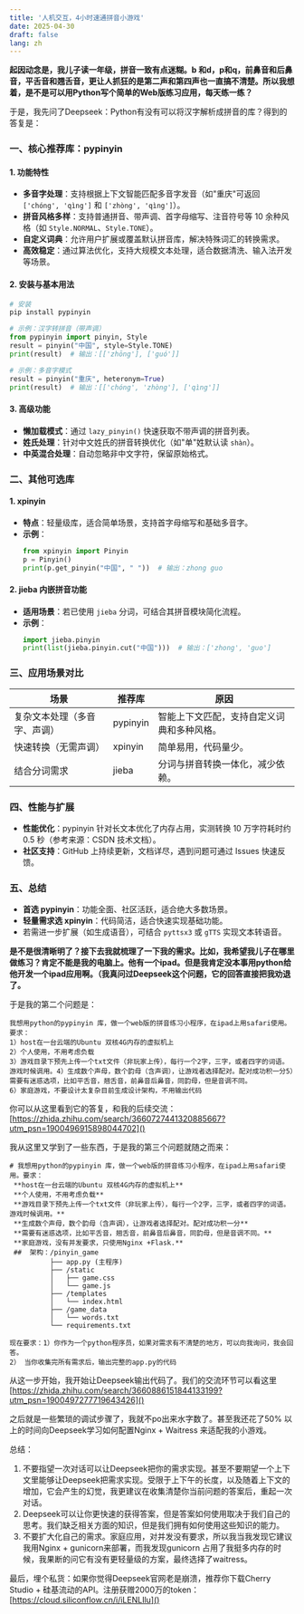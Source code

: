 ```yaml
---
title: '人机交互，4小时速通拼音小游戏'
date: 2025-04-30
draft: false
lang: zh
---
```


**起因动念是，我儿子读一年级，拼音一致有点迷糊。b 和d，p和q，前鼻音和后鼻音，平舌音和翘舌音，更让人抓狂的是第二声和第四声也一直搞不清楚。所以我想着，是不是可以用Python写个简单的Web版练习应用，每天练一练？**

于是，我先问了Deepseek：Python有没有可以将汉字解析成拼音的库？得到的答复是：

### 一、核心推荐库：**pypinyin**

#### 1. 功能特性
- **多音字处理**：支持根据上下文智能匹配多音字发音（如"重庆"可返回 `['chóng', 'qìng']` 和 `['zhòng', 'qìng']`）。
- **拼音风格多样**：支持普通拼音、带声调、首字母缩写、注音符号等 10 余种风格（如 `Style.NORMAL`、`Style.TONE`）。
- **自定义词典**：允许用户扩展或覆盖默认拼音库，解决特殊词汇的转换需求。
- **高效稳定**：通过算法优化，支持大规模文本处理，适合数据清洗、输入法开发等场景。

#### 2. 安装与基本用法
```python
# 安装
pip install pypinyin

# 示例：汉字转拼音（带声调）
from pypinyin import pinyin, Style
result = pinyin("中国", style=Style.TONE)
print(result)  # 输出：[['zhōng'], ['guó']]

# 示例：多音字模式
result = pinyin("重庆", heteronym=True)
print(result)  # 输出：[['chóng', 'zhòng'], ['qìng']]
```

#### 3. 高级功能
- **懒加载模式**：通过 `lazy_pinyin()` 快速获取不带声调的拼音列表。
- **姓氏处理**：针对中文姓氏的拼音转换优化（如"单"姓默认读 `shàn`）。
- **中英混合处理**：自动忽略非中文字符，保留原始格式。

### 二、其他可选库

#### 1. **xpinyin**
- **特点**：轻量级库，适合简单场景，支持首字母缩写和基础多音字。
- **示例**：
  ```python
  from xpinyin import Pinyin
  p = Pinyin()
  print(p.get_pinyin("中国", " "))  # 输出：zhong guo
  ```

#### 2. **jieba 内嵌拼音功能**
- **适用场景**：若已使用 `jieba` 分词，可结合其拼音模块简化流程。
- **示例**：
  ```python
  import jieba.pinyin
  print(list(jieba.pinyin.cut("中国")))  # 输出：['zhong', 'guo']
  ```

### 三、应用场景对比
| **场景**               | **推荐库** | **原因**                                                                 |
|------------------------|------------|--------------------------------------------------------------------------|
| 复杂文本处理（多音字、声调） | pypinyin   | 智能上下文匹配，支持自定义词典和多种风格。                               |
| 快速转换（无需声调）      | xpinyin    | 简单易用，代码量少。                                                   |
| 结合分词需求             | jieba      | 分词与拼音转换一体化，减少依赖。                                       |

### 四、性能与扩展
- **性能优化**：pypinyin 针对长文本优化了内存占用，实测转换 10 万字符耗时约 0.5 秒（参考来源：CSDN 技术文档）。
- **社区支持**：GitHub 上持续更新，文档详尽，遇到问题可通过 Issues 快速反馈。

### 五、总结
- **首选 pypinyin**：功能全面、社区活跃，适合绝大多数场景。
- **轻量需求选 xpinyin**：代码简洁，适合快速实现基础功能。
- 若需进一步扩展（如生成语音），可结合 `pyttsx3` 或 `gTTS` 实现文本转语音。

**是不是很清晰明了？接下去我就梳理了一下我的需求。比如，我希望我儿子在哪里做练习？肯定不能是我的电脑上。他有一个ipad。但是我肯定没本事用python给他开发一个ipad应用啊。（我真问过Deepseek这个问题，它的回答直接把我劝退了。**

于是我的第二个问题是：
```
我想用python的pypinyin 库，做一个web版的拼音练习小程序，在ipad上用safari使用。要求：
1）host在一台云端的Ubuntu 双核4G内存的虚拟机上 
2）个人使用，不用考虑负载
3）游戏目录下预先上传一个txt文件（非玩家上传），每行一个2字，三字，或者四字的词语。游戏时候调用。4）生成数个声母，数个韵母（含声调），让游戏者选择配对。配对成功积一分5）需要有迷惑选项，比如平舌音，翘舌音，前鼻音后鼻音，同韵母，但是音调不同。
6）家庭游戏，不要设计太复杂目前生成设计架构，不用输出代码
```

你可以从这里看到它的答复，和我的后续交流：[https://zhida.zhihu.com/search/3660727441320885667?utm_psn=1900496915898044702]()

我从这里又学到了一些东西，于是我的第三个问题就随之而来：

```
# 我想用python的pypinyin 库，做一个web版的拼音练习小程序，在ipad上用safari使用。要求：
 **host在一台云端的Ubuntu 双核4G内存的虚拟机上**
 **个人使用，不用考虑负载**
 **游戏目录下预先上传一个txt文件（非玩家上传），每行一个2字，三字，或者四字的词语。游戏时候调用。**
 **生成数个声母，数个韵母（含声调），让游戏者选择配对。配对成功积一分**
 **需要有迷惑选项，比如平舌音，翘舌音，前鼻音后鼻音，同韵母，但是音调不同。**
 **家庭游戏，没有并发要求，只使用Nginx +Flask.** 
 ##  架构：/pinyin_game
          ├── app.py (主程序)
          ├── /static
          │   ├── game.css
          │   └── game.js
          ├── /templates
          │   └── index.html
          ├── /game_data
          │   └── words.txt
          └── requirements.txt

现在要求：1）你作为一个python程序员，如果对需求有不清楚的地方，可以向我询问，我会回答。
2） 当你收集完所有需求后，输出完整的app.py的代码
```

从这一步开始，我开始让Deepseek输出代码了。我们的交流环节可以看这里[https://zhida.zhihu.com/search/3660886151844133199?utm_psn=1900497277719643426]()

之后就是一些繁琐的调试步骤了，我就不po出来水字数了。甚至我还花了50% 以上的时间向Deepseek学习如何配置Nginx + Waitress 来适配我的小游戏。

总结：
1. 不要指望一次对话可以让Deepseek把你的需求实现。甚至不要期望一个上下文里能够让Deepseek把需求实现。受限于上下午的长度，以及随着上下文的增加，它会产生的幻觉，我更建议在收集清楚你当前问题的答案后，重起一次对话。
2. Deepseek可以让你更快速的获得答案，但是答案如何使用取决于我们自己的思考。我们缺乏相关方面的知识，但是我们拥有如何使用这些知识的能力。
3. 不要扩大化自己的需求。家庭应用，对并发没有要求，所以我当我发现它建议我用Nginx + gunicorn来部署，而我发现gunicorn 占用了我挺多内存的时候，我果断的问它有没有更轻量级的方案，最终选择了waitress。

最后，埋个私货：如果你觉得Deepseek官网老是崩溃，推荐你下载Cherry Studio + 硅基流动的API。注册获赠2000万的token：[https://cloud.siliconflow.cn/i/iLENLIlu]()

